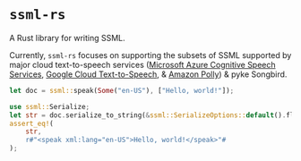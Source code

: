 # `ssml-rs`
A Rust library for writing SSML.

Currently, `ssml-rs` focuses on supporting the subsets of SSML supported by major cloud text-to-speech services ([Microsoft Azure Cognitive Speech Services](https://learn.microsoft.com/en-us/azure/ai-services/speech-service/speech-synthesis-markup-structure), [Google Cloud Text-to-Speech](https://cloud.google.com/text-to-speech/docs/ssml), & [Amazon Polly](https://docs.aws.amazon.com/polly/latest/dg/supportedtags.html)) & pyke Songbird.

```rs
let doc = ssml::speak(Some("en-US"), ["Hello, world!"]);

use ssml::Serialize;
let str = doc.serialize_to_string(&ssml::SerializeOptions::default().flavor(Flavor::AmazonPolly))?;
assert_eq!(
	str,
	r#"<speak xml:lang="en-US">Hello, world!</speak>"#
);
```
